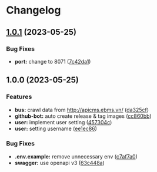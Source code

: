 # Changelog

## [1.0.1](https://github.com/MobDevBKU/backend/compare/v1.0.0...v1.0.1) (2023-05-25)


### Bug Fixes

* **port:** change to 8071 ([7c42da1](https://github.com/MobDevBKU/backend/commit/7c42da1b613a1037604bd53b6dac924381c49698))

## 1.0.0 (2023-05-25)


### Features

* **bus:** crawl data from http://apicms.ebms.vn/ ([da325cf](https://github.com/MobDevBKU/backend/commit/da325cfb9bbc26368e7f8c80cd1ee6580ae9bdd9))
* **github-bot:** auto create release & tag images ([cc860bb](https://github.com/MobDevBKU/backend/commit/cc860bba9bb924c3cd2ddc6bcbc70a8646d71846))
* **user:** implement user setting ([457304c](https://github.com/MobDevBKU/backend/commit/457304c6b179f1ea80f1b535ef3b3112a043ff52))
* **user:** setting username ([ee1ec86](https://github.com/MobDevBKU/backend/commit/ee1ec867a16bf78176630a910b3220aae75619dc))


### Bug Fixes

* **.env.example:** remove unnecessary env ([c7af7a0](https://github.com/MobDevBKU/backend/commit/c7af7a06cdf782062c93431646c863b999ec8c65))
* **swagger:** use openapi v3 ([63c448a](https://github.com/MobDevBKU/backend/commit/63c448a538e3891b32e5c5d93ec50c5fa320eb4b))
